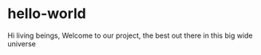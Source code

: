 # hello-world

Hi living beings,
Welcome to our project, the best out there in this big wide universe

